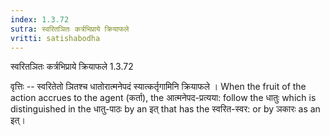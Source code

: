```yaml
---
index: 1.3.72
sutra: स्वरितञितः कर्त्रभिप्राये क्रियाफले
vritti: satishabodha
---
```



 स्वरितञितः कर्त्रभिप्राये क्रियाफले 1.3.72 


वृत्तिः -- स्‍वरितेतो ञितश्‍च धातोरात्‍मनेपदं स्‍यात्‍कर्तृगामिनि क्रियाफले । When the fruit of the action accrues to the agent (कर्ता), the आत्मनेपद-प्रत्यया: follow the धातुः which is distinguished in the धातु-पाठः by an इत् that has the स्वरित-स्वर: or by ञकारः as an इत्। 


